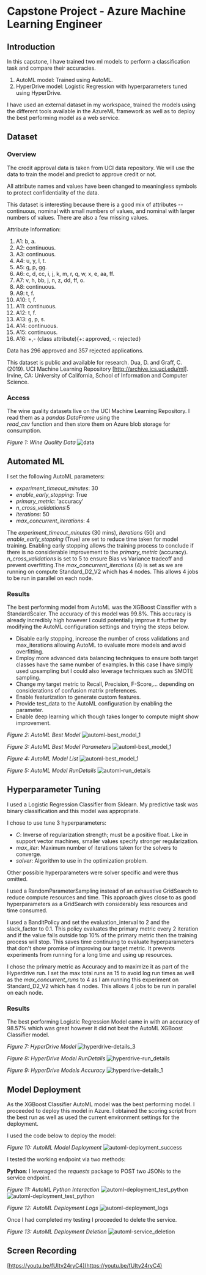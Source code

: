 # Capstone Project - Azure Machine Learning Engineer

## Introduction
In this capstone, I have trained two ml models to perform a classification task and compare their accuracies.
1. AutoML model: Trained using AutoML.
2. HyperDrive model: Logistic Regression with hyperparameters tuned using HyperDrive.

I have used an external dataset in my workspace, trained the models using the 
different tools available in the AzureML framework as well as to deploy the best performing model as a web service.


## Dataset

### Overview

The credit approval data is taken from UCI data repository. We will use the data to train the model and predict to approve credit or not.

All attribute names and values have been changed to meaningless symbols to protect confidentiality of the data.

This dataset is interesting because there is a good mix of attributes -- continuous, nominal with small numbers of values, and nominal with larger numbers of values. There are also a few missing values.

Attribute Information:

1. A1: b, a.
2. A2: continuous.
3. A3: continuous.
4. A4: u, y, l, t.
5. A5: g, p, gg.
6. A6: c, d, cc, i, j, k, m, r, q, w, x, e, aa, ff.
7. A7: v, h, bb, j, n, z, dd, ff, o.
8. A8: continuous.
9. A9: t, f.
10. A10: t, f.
11. A11: continuous.
12. A12: t, f.
13. A13: g, p, s.
14. A14: continuous.
15. A15: continuous.
16. A16: +,- (class attribute){+: approved, -: rejected}

Data has 296 approved and 357 rejected applications.

This dataset is public and available for research. Dua, D. and Graff, C. (2019). UCI Machine Learning Repository [http://archive.ics.uci.edu/ml]. Irvine, CA: University of California, School of Information and Computer Science.


### Access

The wine quality datasets live on the UCI Machine Learning Repository. I read them as a *pandas DataFrame* using the  
*read_csv* function and then store them on Azure blob storage for consumption.

*Figure 1: Wine Quality Data*
![data](Screenshots/Fig1.png)

## Automated ML

I set the following AutoML parameters: 

* *experiment_timeout_minutes*: 30
* *enable_early_stopping*: True    
* *primary_metric*: 'accuracy'
* *n_cross_validations*:5
* *iterations*: 50
* *max_concurrent_iterations*: 4

The *experiment_timeout_minutes* (30 mins), *iterations* (50) and *enable_early_stopping* (True) are set to reduce time 
taken for model training. Enabling early stopping allows the training process to conclude if there is no considerable 
improvement to the *primary_metric* (accuracy). *n_cross_validations* is set to 5 to ensure Bias vs Variance tradeoff
and prevent overfitting.The *max_concurrent_iterations* (4) is set as we are running on compute Standard_D2_V2 which has 
4 nodes. This allows 4 jobs to be run in parallel on each node.

### Results

The best performing model from AutoML was the XGBoost Classifier with a StandardScaler. The accuracy of this model was
99.8%. This accuracy is already incredibly high however I could potentially improve it further by modifying the 
AutoML configuration settings and trying the steps below.
* Disable early stopping, increase the number of cross validations and max_iterations allowing AutoML to evaluate more 
models and avoid overfitting.
* Employ more advanced data balancing techniques to ensure both target classes have the same number of examples. In this 
case I have simply used upsampling but I could also leverage techniques such as SMOTE sampling.
* Change my target metric to Recall, Precision, F-Score,... depending on considerations of confusion matrix preferences.
* Enable featurization to generate custom features.
* Provide test_data to the AutoML configuration by enabling the parameter.
* Enable deep learning which though takes longer to compute might show improvement.


*Figure 2: AutoML Best Model*
![automl-best_model_1](Screenshots/Fig2.png)

*Figure 3: AutoML Best Model Parameters*
![automl-best_model_1](Screenshots/Fig3.png)

*Figure 4: AutoML Model List*
![automl-best_model_1](Screenshots/Fig4.png)

*Figure 5: AutoML Model RunDetails*
![automl-run_details](Screenshots/Fig14.png)


## Hyperparameter Tuning

I used a Logistic Regression Classifier from Sklearn. My predictive task was binary classification and this model was 
appropriate. 

I chose to use tune 3 hyperparameters:
* *C*: Inverse of regularization strength; must be a positive float. Like in support vector machines, 
smaller values specify stronger regularization.
* *max_iter*: Maximum number of iterations taken for the solvers to converge.
* *solver*: Algorithm to use in the optimization problem.

Other possible hyperparameters were solver specific and were thus omitted. 
 
I used a RandomParameterSampling instead of an exhaustive GridSearch to reduce compute resources and time. This approach 
gives close to as good hyperparameters as a GridSearch with considerably less resources and time consumed. 

I used a BanditPolicy and set the evaluation_interval to 2 and the slack_factor to 0.1. This policy evaluates the primary 
metric every 2 iteration and if the value falls outside top 10% of the primary metric then the training process will stop. 
This saves time continuing to evaluate hyperparameters that don't show promise of improving our target metric. It prevents 
experiments from running for a long time and using up resources.

I chose the primary metric as Accuracy and to maximize it as part of the Hyperdrive run. I set the max total runs as 15 
to avoid log run times as well as the *max_concurrent_runs* to 4 as I am running this experiment on Standard_D2_V2 which 
has 4 nodes. This allows 4 jobs to be run in parallel on each node.

### Results
The best performing Logistic Regression Model came in with an accuracy of 98.57% which was great however it did not 
beat the AutoML XGBoost Classifier model. 

*Figure 7: HyperDrive Model*
![hyperdrive-details_3](Screenshots/Fig10.png)

*Figure 8: HyperDrive Model RunDetails*
![hyperdrive-run_details](Screenshots/Fig12.png)

*Figure 9: HyperDrive Models Accuracy*
![hyperdrive-details_1](Screenshots/Fig13.png)



## Model Deployment

As the XGBoost Classifier AutoML model was the best performing model. I proceeded to deploy this model in Azure.
I obtained the scoring script from the best run as well as used the current environment settings for the deployment. 

I used the code below to deploy the model:

*Figure 10: AutoML Model Deployment*
![automl-deployment_success](Screenshots/Fig5.png)

I tested the working endpoint via two methods:

**Python**: 
I leveraged the *requests* package to POST two JSONs to the service endpoint.

*Figure 11: AutoML Python Interaction*
![automl-deployment_test_python](Screenshots/Fig6.png)
![automl-deployment_test_python](Screenshots/Fig7.png)

*Figure 12: AutoML Deployment Logs*
![automl-deployment_logs](Screenshots/Fig8.png)

Once I had completed my testing I proceeded to delete the service.

*Figure 13: AutoML Deployment Deletion*
![automl-service_deletion](Screenshots/Fig8.png)

## Screen Recording

[https://youtu.be/fUItv24ryC4](https://youtu.be/fUItv24ryC4)
